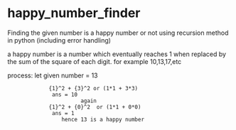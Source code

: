 # happy_number_finder
Finding the given number is a happy number or not using recursion method in python (including error handling)

a happy number is a number which eventually reaches 1 when replaced by the sum of the square of each digit.
for example 10,13,17,etc

process: let given number = 13
                          
                 {1}^2 + {3}^2 or (1*1 + 3*3)
                  ans = 10
                           again
                 {1}^2 + {0}^2  or (1*1 + 0*0)
                  ans = 1    
                     hence 13 is a happy number
